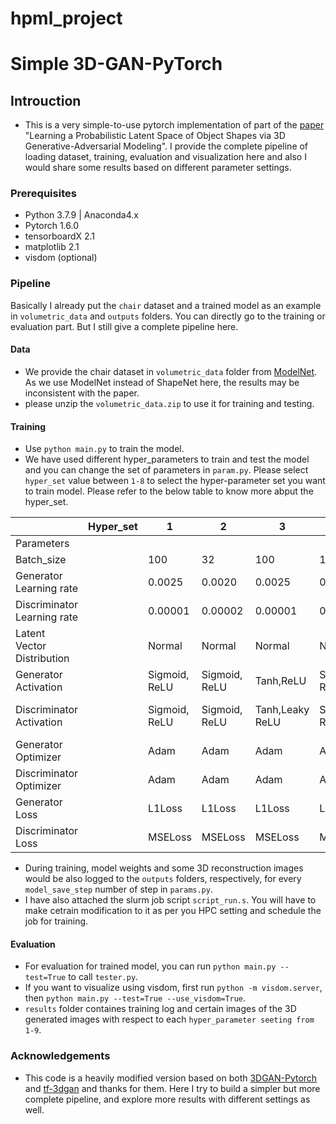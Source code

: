 # hpml_project
# Simple 3D-GAN-PyTorch

<!-- [![license](https://img.shields.io/github/license/mashape/apistatus.svg)](https://github.com/meetshah1995/tf-3dgan/blob/master/LICENSE)
[![arXiv Tag](https://img.shields.io/badge/arXiv-1610.07584-brightgreen.svg)](https://arxiv.org/abs/1610.07584)
 -->

## Introuction

* This is a very simple-to-use pytorch implementation of part of the [paper](https://arxiv.org/abs/1610.07584) "Learning a Probabilistic Latent Space of Object Shapes via 3D Generative-Adversarial Modeling". I provide the complete pipeline of loading dataset, training, evaluation and visualization here and also I would share some results based on different parameter settings.


### Prerequisites

* Python 3.7.9 | Anaconda4.x
* Pytorch 1.6.0
* tensorboardX 2.1
* matplotlib 2.1
* visdom (optional)

### Pipeline

Basically I already put the `chair` dataset and a trained model as an example in `volumetric_data` and `outputs` folders. You can directly go to the training or evaluation part. But I still give a complete pipeline here.

#### Data

* We provide the chair dataset in `volumetric_data` folder from [ModelNet](http://3dshapenets.cs.princeton.edu/3DShapeNetsCode.zip). As we use ModelNet instead of ShapeNet here, the results may be inconsistent with the paper.
* please unzip the `volumetric_data.zip` to use it for training and testing. 

#### Training
* Use `python main.py` to train the model.
* We have used different hyper_parameters to train and test the model and you can change the set of parameters in `param.py`. Please select `hyper_set` value between `1-8` to select the hyper-parameter set you want to train model. Please refer to the below table to know more abput the hyper_set.

|                             | Hyper_set | 1             | 2             | 3               | 4             | 5             | 6                   | 7                   | 8                   |
|-----------------------------|-----------|---------------|---------------|-----------------|---------------|---------------|---------------------|---------------------|---------------------|
| Parameters                  |           |               |               |                 |               |               |                     |                     |                     |
| Batch_size                  |           | 100           | 32            | 100             | 100           | 32            | 32                  | 32                  | 32                  |
| Generator Learning rate     |           | 0.0025        | 0.0020        | 0.0025          | 0.0025        | 0.0025        | 0.0025              | 0.0025              | 0.0025              |
| Discriminator Learning rate |           | 0.00001       | 0.00002       | 0.00001         | 0.00001       | 0.00001       | 0.00001             | 0.00001             | 0.00001             |
| Latent Vector Distribution  |           | Normal        | Normal        | Normal          | Normal        | Uniform       | Normal              | Normal              | Normal              |
| Generator Activation        |           | Sigmoid, ReLU | Sigmoid, ReLU | Tanh,ReLU       | Sigmoid, ReLU | Sigmoid, ReLU | Sigmoid,Leaky ReLU  | Sigmoid, ReLU       | Sigmoid, ReLU       |
| Discriminator Activation    |           | Sigmoid, ReLU | Sigmoid, ReLU | Tanh,Leaky ReLU | SIgmoid, ReLU | Sigmoid, ReLU | Sigmoid, Leaky ReLU | sigmoid, Leaky ReLU | Sigmoid, Leaky ReLU |
| Generator Optimizer         |           | Adam          | Adam          | Adam            | Adadelta      | Adam          | Adam                | SGD                 | Adam                |
| Discriminator Optimizer     |           | Adam          | Adam          | Adam            | Adadelta      | Adam          | Adam                | SGD                 | Adam                |
| Generator Loss              |           | L1Loss        | L1Loss        | L1Loss          | L1Loss        | L1Loss        | L1Loss              | L1Loss              | L1Loss              |
| Discriminator Loss          |           | MSELoss       | MSELoss       | MSELoss         | MSELoss       | MSELoss       | MSELoss             | MSELoss             | MSELoss             |

* During training, model weights and some 3D reconstruction images would be also logged to the `outputs` folders, respectively, for every `model_save_step` number of step in `params.py`.
* I have also attached the slurm job script `script_run.s`. You will have to make cetrain modification to it as per you HPC setting and schedule the job for training.

#### Evaluation
* For evaluation for trained model, you can run `python main.py --test=True` to call `tester.py`.
* If you want to visualize using visdom, first run `python -m visdom.server`, then `python main.py --test=True --use_visdom=True`.
* `results` folder containes training log and certain images of the 3D generated images with respect to each `hyper_parameter seeting from 1-9`. 


### Acknowledgements

* This code is a heavily modified version based on both [3DGAN-Pytorch](https://github.com/rimchang/3DGAN-Pytorch) and [tf-3dgan](https://github.com/meetshah1995/tf-3dgan) and thanks for them. Here I try to build a simpler but more complete pipeline, and explore more results with different settings as well.

